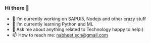 ### Hi there 👋
- 🔭 I’m currently working on SAPUI5, Nodejs and other crazy stuff
- 🌱 I’m currently learning Python and ML
- 💬 Ask me about anything related to Technology happy to help:)
- 📫 How to reach me: nabheet.scn@gmail.com
